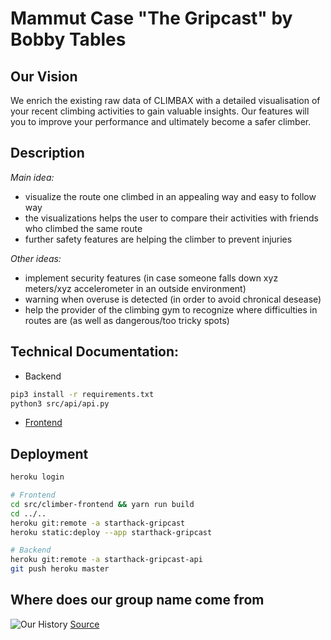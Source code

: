 # Mammut Case "The Gripcast" by Bobby Tables

## Our Vision
We enrich the existing raw data of CLIMBAX with a detailed visualisation of your recent climbing activities to gain valuable insights. Our features will you to improve your performance and ultimately become a safer climber.

## Description
*Main idea:* 
- visualize the route one climbed in an appealing way and easy to follow way
- the visualizations helps the user to compare their activities with friends who climbed the same route
- further safety features are helping the climber to prevent injuries

*Other ideas:*
- implement security features (in case someone falls down xyz meters/xyz accelerometer in an outside environment)
- warning when overuse is detected (in order to avoid chronical desease)
- help the provider of the climbing gym to recognize where difficulties in routes are (as well as dangerous/too tricky spots)

## Technical Documentation:
- Backend
```bash
pip3 install -r requirements.txt
python3 src/api/api.py
```  
- [Frontend](https://github.com/lukecore/starthack-mammut-bobby-tables/blob/main/src/climber-frontend/README.md)

## Deployment
```bash
heroku login

# Frontend
cd src/climber-frontend && yarn run build
cd ../..
heroku git:remote -a starthack-gripcast
heroku static:deploy --app starthack-gripcast

# Backend
heroku git:remote -a starthack-gripcast-api
git push heroku master

```
## Where does our group name come from
![Our History](https://imgs.xkcd.com/comics/exploits_of_a_mom.png)
[Source](https://xkcd.com/327/)
